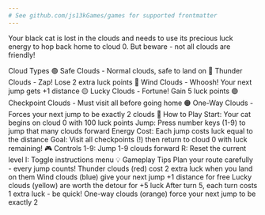 ```yaml
---
# See github.com/js13kGames/games for supported frontmatter
---
```

Your black cat is lost in the clouds and needs to use its precious luck energy to hop back home to cloud 0. But beware - not all clouds are friendly!

Cloud Types
🟢 Safe Clouds - Normal clouds, safe to land on
🔴 Thunder Clouds - Zap! Lose 2 extra luck points
🔵 Wind Clouds - Whoosh! Your next jump gets +1 distance
🟡 Lucky Clouds - Fortune! Gain 5 luck points
🟣 Checkpoint Clouds - Must visit all before going home
🟠 One-Way Clouds - Forces your next jump to be exactly 2 clouds
🎯 How to Play
Start: Your cat begins on cloud 0 with 100 luck points
Jump: Press number keys (1-9) to jump that many clouds forward
Energy Cost: Each jump costs luck equal to the distance
Goal: Visit all checkpoints (!) then return to cloud 0 with luck remaining!
🎮 Controls
1-9: Jump 1-9 clouds forward
R: Reset the current level
I: Toggle instructions menu
💡 Gameplay Tips
Plan your route carefully - every jump counts!
Thunder clouds (red) cost 2 extra luck when you land on them
Wind clouds (blue) give your next jump +1 distance for free
Lucky clouds (yellow) are worth the detour for +5 luck
After turn 5, each turn costs 1 extra luck - be quick!
One-way clouds (orange) force your next jump to be exactly 2